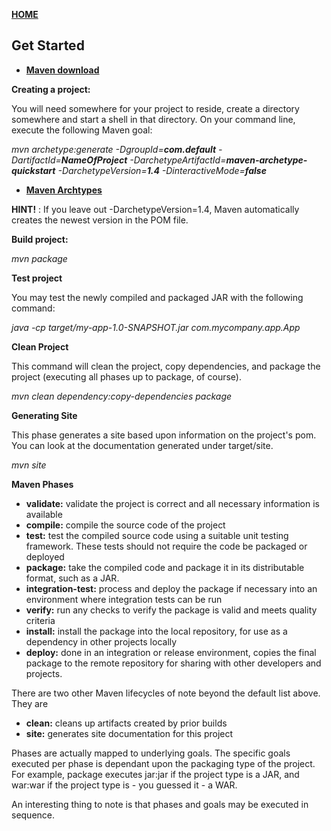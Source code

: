 [**HOME**](index.md)


## Get Started


* <a href="https://maven.apache.org/download.cgi" target="_blank">**Maven download**</a>

**Creating a project:**

You will need somewhere for your project to reside, create a directory somewhere and start a shell in that directory. On your command line, execute the following Maven goal:

_mvn archetype:generate -DgroupId=**com.default** -DartifactId=**NameOfProject** -DarchetypeArtifactId=**maven-archetype-quickstart** -DarchetypeVersion=**1.4** -DinteractiveMode=**false**_

* <a href="https://maven.apache.org/archetypes/index.html" target="_blank">**Maven Archtypes**</a>

**HINT!** : If you leave out -DarchetypeVersion=1.4, Maven automatically creates the newest version in the POM file.

**Build project:**

_mvn package_

**Test project**

You may test the newly compiled and packaged JAR with the following command:

_java -cp target/my-app-1.0-SNAPSHOT.jar com.mycompany.app.App_

**Clean Project**

This command will clean the project, copy dependencies, and package the project (executing all phases up to package, of course).

_mvn clean dependency:copy-dependencies package_

**Generating Site**

This phase generates a site based upon information on the project's pom. You can look at the documentation generated under target/site.

_mvn site_

**Maven Phases**
* **validate:** validate the project is correct and all necessary information is available
* **compile:** compile the source code of the project
* **test:** test the compiled source code using a suitable unit testing framework. These tests should not require the code be packaged or deployed
* **package:** take the compiled code and package it in its distributable format, such as a JAR.
* **integration-test:** process and deploy the package if necessary into an environment where integration tests can be run
* **verify:** run any checks to verify the package is valid and meets quality criteria
* **install:** install the package into the local repository, for use as a dependency in other projects locally
* **deploy:** done in an integration or release environment, copies the final package to the remote repository for sharing with other   developers and projects.

There are two other Maven lifecycles of note beyond the default list above. They are

* **clean:** cleans up artifacts created by prior builds
* **site:** generates site documentation for this project

Phases are actually mapped to underlying goals. The specific goals executed per phase is dependant upon the packaging type of the project. For example, package executes jar:jar if the project type is a JAR, and war:war if the project type is - you guessed it - a WAR.

An interesting thing to note is that phases and goals may be executed in sequence.


